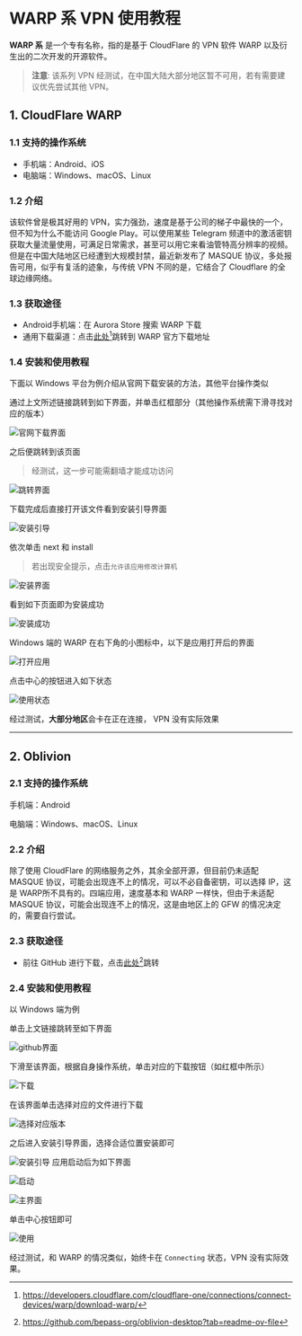 # WARP 系 VPN 使用教程

**WARP 系** 是一个专有名称，指的是基于 CloudFlare 的 VPN 软件 WARP 以及衍生出的二次开发的开源软件。

> **注意**: 该系列 VPN 经测试，在中国大陆大部分地区暂不可用，若有需要建议优先尝试其他 VPN。

## 1. CloudFlare WARP

### 1.1 支持的操作系统

- 手机端：Android、iOS
- 电脑端：Windows、macOS、Linux

### 1.2 介绍

该软件曾是极其好用的 VPN，实力强劲，速度是基于公司的梯子中最快的一个，但不知为什么不能访问 Google Play。可以使用某些 Telegram 频道中的激活密钥获取大量流量使用，可满足日常需求，甚至可以用它来看油管特高分辨率的视频。但是在中国大陆地区已经遭到大规模封禁，最近新发布了 MASQUE 协议，多处报告可用，似乎有复活的迹象，与传统 VPN 不同的是，它结合了 Cloudflare 的全球边缘网络。

### 1.3 获取途径

- Android手机端：在 Aurora Store 搜索 WARP 下载
- 通用下载渠道：点击[此处][1][^1]跳转到 WARP 官方下载地址

### 1.4 安装和使用教程

下面以 Windows 平台为例介绍从官网下载安装的方法，其他平台操作类似

通过上文所述链接跳转到如下界面，并单击红框部分（其他操作系统需下滑寻找对应的版本）

![官网下载界面](./res/warp_website.png)

之后便跳转到该页面

> 经测试，这一步可能需翻墙才能成功访问

![跳转界面](./res/warp_downloading.png)

下载完成后直接打开该文件看到安装引导界面

![安装引导](./res/warp_install.png)

依次单击 next 和 install

> 若出现安全提示，点击`允许该应用修改计算机`

![安装界面](./res/warp_installing.png)

看到如下页面即为安装成功

![安装成功](./res/warp_intro.png)

Windows 端的 WARP 在右下角的小图标中，以下是应用打开后的界面

![打开应用](./res/warp_disconnect.png)

点击中心的按钮进入如下状态

![使用状态](./res/warp_connecting.png)

经过测试，**大部分地区**会卡在正在连接， VPN 没有实际效果

---

## 2. Oblivion

### 2.1 支持的操作系统

手机端：Android

电脑端：Windows、macOS、Linux

### 2.2 介绍

除了使用 CloudFlare 的网络服务之外，其余全部开源，但目前仍未适配 MASQUE 协议，可能会出现连不上的情况，可以不必自备密钥，可以选择 IP，这是 WARP所不具有的。四端应用，速度基本和 WARP 一样快，但由于未适配 MASQUE 协议，可能会出现连不上的情况，这是由地区上的 GFW 的情况决定的，需要自行尝试。

### 2.3 获取途径

- 前往 GitHub 进行下载，点击[此处][2][^2]跳转

### 2.4 安装和使用教程

以 Windows 端为例

单击上文链接跳转至如下界面

![github界面](./res/oblivion_github.png)

下滑至该界面，根据自身操作系统，单击对应的下载按钮（如红框中所示）

![下载](./res/oblivion_release.png)

在该界面单击选择对应的文件进行下载

![选择对应版本](./res/oblivion_download.png)

之后进入安装引导界面，选择合适位置安装即可

![安装引导](./res/oblivion_install.png)
应用启动后为如下界面

![启动](./res/oblivion_intro.png)

![主界面](./res/oblivion_disconnect.png)

单击中心按钮即可

![使用](./res/oblivion_connecting.png)

经过测试，和 WARP 的情况类似，始终卡在 `Connecting` 状态，VPN 没有实际效果。

[1]:https://developers.cloudflare.com/cloudflare-one/connections/connect-devices/warp/download-warp/
[^1]:https://developers.cloudflare.com/cloudflare-one/connections/connect-devices/warp/download-warp/

[2]:https://github.com/bepass-org/oblivion-desktop?tab=readme-ov-file
[^2]:https://github.com/bepass-org/oblivion-desktop?tab=readme-ov-file
